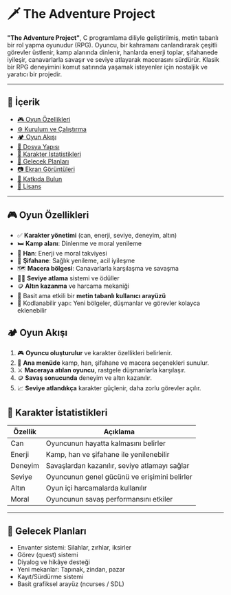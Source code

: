 # 🗡️ The Adventure Project

**"The Adventure Project"**, C programlama diliyle geliştirilmiş, metin tabanlı bir rol yapma oyunudur (RPG). Oyuncu, bir kahramanı canlandırarak çeşitli görevler üstlenir, kamp alanında dinlenir, hanlarda enerji toplar, şifahanede iyileşir, canavarlarla savaşır ve seviye atlayarak macerasını sürdürür. Klasik bir RPG deneyimini komut satırında yaşamak isteyenler için nostaljik ve yaratıcı bir projedir.

---

## 📜 İçerik

- [🎮 Oyun Özellikleri](#-oyun-özellikleri)
- [⚙️ Kurulum ve Çalıştırma](#️-kurulum-ve-çalıştırma)
- [🏕️ Oyun Akışı](#-oyun-akışı)
- [📁 Dosya Yapısı](#-dosya-yapısı)
- [🧠 Karakter İstatistikleri](#-karakter-istatistikleri)
- [🌟 Gelecek Planları](#-gelecek-planları)
- [📷 Ekran Görüntüleri](#-ekran-görüntüleri)
- [🤝 Katkıda Bulun](#-katkıda-bulun)
- [📄 Lisans](#-lisans)

---

## 🎮 Oyun Özellikleri

- ✅ **Karakter yönetimi** (can, enerji, seviye, deneyim, altın)
- 🛏️ **Kamp alanı**: Dinlenme ve moral yenileme
- 🏨 **Han**: Enerji ve moral takviyesi
- 🏥 **Şifahane**: Sağlık yenileme, acil iyileşme
- 🗺️ **Macera bölgesi**: Canavarlarla karşılaşma ve savaşma
- 🧙‍♂️ **Seviye atlama** sistemi ve ödüller
- 🪙 **Altın kazanma** ve harcama mekaniği
- 📝 Basit ama etkili bir **metin tabanlı kullanıcı arayüzü**
- 💾 Kodlanabilir yapı: Yeni bölgeler, düşmanlar ve görevler kolayca eklenebilir


## 🏕️ Oyun Akışı

1. 🎮 **Oyuncu oluşturulur** ve karakter özellikleri belirlenir.  
2. 🧭 **Ana menüde** kamp, han, şifahane ve macera seçenekleri sunulur.  
3. ⚔️ **Maceraya atılan oyuncu**, rastgele düşmanlarla karşılaşır.  
4. 🪙 **Savaş sonucunda** deneyim ve altın kazanılır.  
5. 📈 **Seviye atlandıkça** karakter güçlenir, daha zorlu görevler açılır.

## 🧠 Karakter İstatistikleri

| Özellik | Açıklama                                      |
|---------|-----------------------------------------------|
| Can     | Oyuncunun hayatta kalmasını belirler           |
| Enerji  | Kamp, han ve şifahane ile yenilenebilir        |
| Deneyim | Savaşlardan kazanılır, seviye atlamayı sağlar  |
| Seviye  | Oyuncunun genel gücünü ve erişimini belirler   |
| Altın   | Oyun içi harcamalarda kullanılır                |
| Moral   | Oyuncunun savaş performansını etkiler           |

---

## 🌟 Gelecek Planları

- Envanter sistemi: Silahlar, zırhlar, iksirler  
- Görev (quest) sistemi  
- Diyalog ve hikâye desteği  
- Yeni mekanlar: Tapınak, zindan, pazar  
- Kayıt/Sürdürme sistemi  
- Basit grafiksel arayüz (ncurses / SDL)  


